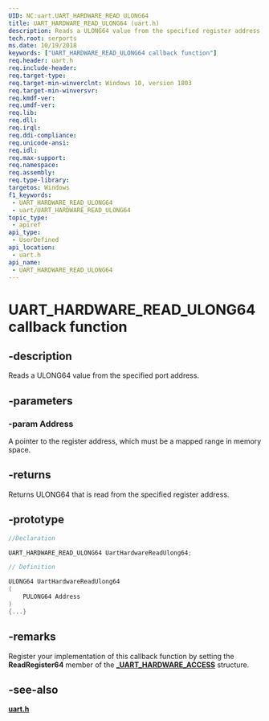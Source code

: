 ```yaml
---
UID: NC:uart.UART_HARDWARE_READ_ULONG64
title: UART_HARDWARE_READ_ULONG64 (uart.h)
description: Reads a ULONG64 value from the specified register address.
tech.root: serports
ms.date: 10/19/2018
keywords: ["UART_HARDWARE_READ_ULONG64 callback function"]
req.header: uart.h
req.include-header: 
req.target-type: 
req.target-min-winverclnt: Windows 10, version 1803
req.target-min-winversvr: 
req.kmdf-ver: 
req.umdf-ver: 
req.lib: 
req.dll: 
req.irql: 
req.ddi-compliance: 
req.unicode-ansi: 
req.idl: 
req.max-support: 
req.namespace: 
req.assembly: 
req.type-library: 
targetos: Windows
f1_keywords:
 - UART_HARDWARE_READ_ULONG64
 - uart/UART_HARDWARE_READ_ULONG64
topic_type:
 - apiref
api_type:
 - UserDefined
api_location:
 - uart.h
api_name:
 - UART_HARDWARE_READ_ULONG64
---
```


# UART_HARDWARE_READ_ULONG64 callback function


## -description

Reads a ULONG64 value from the specified port address.

## -parameters

### -param Address

A pointer to the register address, which must be a mapped range in memory space.

## -returns

Returns ULONG64 that is read from the specified register address.

## -prototype

```cpp
//Declaration

UART_HARDWARE_READ_ULONG64 UartHardwareReadUlong64;

// Definition

ULONG64 UartHardwareReadUlong64
(
	PULONG64 Address
)
{...}

```

## -remarks

Register your implementation of this callback function by setting the **ReadRegister64** member of the [**_UART_HARDWARE_ACCESS**](ns-uart-_uart_hardware_access.md) structure.

## -see-also

[**uart.h**](index.md)